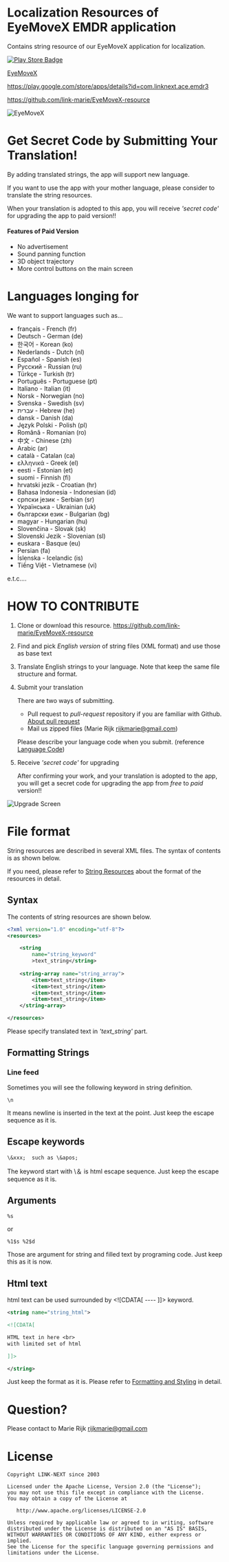 # Localization Resources of EyeMoveX EMDR application

Contains string resource of our EyeMoveX application for localization.

[![Play Store Badge](https://developer.android.com/images/brand/en_app_rgb_wo_60.png)](https://play.google.com/store/apps/details?id=com.linknext.ace.emdr3)

[EyeMoveX](https://play.google.com/store/apps/details?id=com.linknext.ace.emdr3)

<https://play.google.com/store/apps/details?id=com.linknext.ace.emdr3>

<https://github.com/link-marie/EyeMoveX-resource>

![EyeMoveX](https://lh3.googleusercontent.com/nPFjF_dn0v0TQ7eVKQ_JaOGS2RvvVvHPzvekmbPwkK7heLmlWkX--B7nSgxGuGxni5oH8nILtCzGfYlyevRh2nbXWS771zw7O6DlsXJF2XszGChzhrVkJzKDLM-TDFfdfHtGS1Y=s512-no)


# Get Secret Code by Submitting Your Translation!

By adding translated strings, 
the app will support new language.

If you want to use the app with your mother language,
 please consider to translate the string resources.

When your translation is adopted to this app, 
you will receive *'secret code'* for upgrading the app to paid version!! 

#### Features of Paid Version
- No advertisement
- Sound panning function
- 3D object trajectory
- More control buttons on the main screen

# Languages longing for

We want to support languages such as...

- français - French (fr)
- Deutsch - German (de)
- 한국어 - Korean (ko)
- Nederlands - Dutch (nl)
- Español - Spanish (es)
- Русский - Russian (ru)
- Türkçe - Turkish (tr)
- Português - Portuguese (pt)
- Italiano - Italian (it)
- Norsk - Norwegian (no)
- Svenska - Swedish (sv)
- עברית - Hebrew (he)
- dansk - Danish (da)
- Język Polski - Polish (pl)
- Română - Romanian (ro)
- 中文 - Chinese (zh)
- Arabic (ar)
- català - Catalan (ca)
- ελληνικά - Greek (el)
- eesti - Estonian (et)
- suomi - Finnish (fi)
- hrvatski jezik - Croatian (hr)
- Bahasa Indonesia - Indonesian (id)
- српски језик - Serbian (sr)
- Українська - Ukrainian (uk)
- български език - Bulgarian (bg)
- magyar - Hungarian (hu)
- Slovenčina - Slovak (sk)
- Slovenski Jezik - Slovenian (sl)
- euskara - Basque (eu)
- Persian (fa)
- Íslenska - Icelandic (is)
- Tiếng Việt - Vietnamese (vi)

e.t.c....

# HOW TO CONTRIBUTE
1. Clone or download this resource.
https://github.com/link-marie/EyeMoveX-resource

2. Find and pick *English version* of string files (XML format) and use those as base text

3. Translate English strings to your language. Note that keep the same file structure and format.

4. Submit your translation

   There are two ways of submitting.

   - Pull request to *pull-request* repository if you are familiar with Github. [About pull request](https://help.github.com/articles/about-pull-requests/)
   - Mail us zipped files  (Marie Rijk <rijkmarie@gmail.com>)
    
   Please describe your language code when you submit. 
(reference [Language Code](https://en.wikipedia.org/wiki/ISO_639-1))

5. Receive *'secret code'* for upgrading

   After confirming your work, 
and your translation is adopted to the app, 
you will get a secret code for upgrading the app from *free* to *paid* version!!

![Upgrade Screen](https://github.com/link-marie/EyeMoveX-resource/blob/master/Dept/screen02.png)


# File format

String resources are described in several XML files.
The syntax of contents is as shown below. 

If you need, please refer to [String Resources](https://developer.android.com/guide/topics/resources/string-resource.html)
about the format of the resources in detail.

## Syntax

The contents of string resources are shown below.

```XML
<?xml version="1.0" encoding="utf-8"?>
<resources>

    <string
        name="string_keyword"
        >text_string</string>
        
    <string-array name="string_array">
        <item>text_string</item>
        <item>text_string</item>
        <item>text_string</item>
        <item>text_string</item>
    </string-array>

</resources>
```

Please specify translated text in *'text_string'* part.  


## Formatting Strings

### Line feed

Sometimes you will see the following keyword in string definition.  

    \n

It means newline is inserted in the text at the point.
Just keep the escape sequence as it is.

## Escape keywords
    \&xxx;  such as \&apos;

The keyword start with \\＆ is html escape sequence. 
Just keep the escape sequence as it is.

## Arguments

    %s

or

    %1$s %2$d

Those are argument for string and filled text by programing code.
 Just keep this as it is now.

## Html text

html text can be used surrounded by \<!\[CDATA\[ ---- \]\]\> keyword.  

```XML
<string name="string_html">

<![CDATA[

HTML text in here <br>
with limited set of html 

]]>

</string>


```

Just keep the format as it is.
Please refer to [Formatting and Styling](https://developer.android.com/guide/topics/resources/string-resource.html#FormattingAndStyling) 
 in detail.

# Question?
Please contact to 
Marie Rijk <rijkmarie@gmail.com>


# License

    Copyright LINK-NEXT since 2003

    Licensed under the Apache License, Version 2.0 (the "License");
    you may not use this file except in compliance with the License.
    You may obtain a copy of the License at

       http://www.apache.org/licenses/LICENSE-2.0

    Unless required by applicable law or agreed to in writing, software
    distributed under the License is distributed on an "AS IS" BASIS,
    WITHOUT WARRANTIES OR CONDITIONS OF ANY KIND, either express or implied.
    See the License for the specific language governing permissions and
    limitations under the License.

